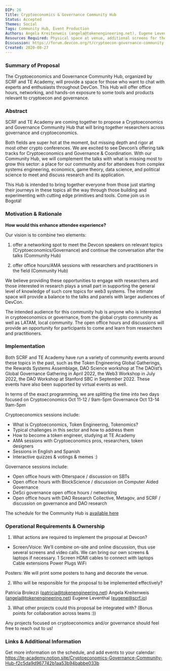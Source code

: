 ```yaml
---
DIP: 26
Title: Cryptoeconomics & Governance Community Hub 
Status: Accepted
Themes: Social
Tags: Community Hub, Event Production
Authors: Angela Kreitenweis (angela@tokenengineering.net), Eugene Leventhal (eugene@scrf.io). Patricia Brolezzi (patricia@tokenengineering.net)
Resources Required: Physical space at venue, additional screens for the laptop connection if possible
Discussion: https://forum.devcon.org/t/cryptoecon-governance-community-hub-idea/597
Created: 2020-08-27
---
```


### Summary of Proposal

The Cryptoeconomics and Governance Community Hub, organized by SCRF and TE Academy, will provide a space for those who want to chat with experts and enthusiasts throughout DevCon. This Hub will offer office hours, networking, and hands-on exposure to some tools and products relevant to cryptoecon and governance. 

### Abstract

SCRF and TE Academy are coming together to propose a Cryptoeconomics and Governance Community Hub that will bring together researchers across governance and cryptoeconomics.

Both fields are super hot at the moment, but missing depth and rigor at most other crypto conferences. We are excited to see Devcon’s offering talk tracks for Cryptoeconomics and Governance & Coordination. With our Community Hub, we will complement the talks with what is missing most to grow this sector: a place for our community and for attendees from complex systems engineering, economics, game theory, data science, and political science to meet and discuss research and its application. 

This Hub is intended to bring together everyone from those just starting their journeys in these topics all the way through those building and experimenting with cutting edge primitives and tools. Come join us in Bogotá! 

### Motivation & Rationale

**How would this enhance attendee experience?**

Our vision is to combine two elements:
1) offer a networking spot to meet the Devcon speakers on relevant topics (Cryptoeconomics/Governance) and continue the conversation after the talks (Community Hub)

2) offer office hours/AMA sessions with researchers and practitioners in the field (Community Hub)

We believe providing these opportunities to engage with researchers and those interested in research plays a small part in supporting the general level of knowledge of such core topics for web3 systems. The intimate space will provide a balance to the talks and panels with larger audiences of DevCon. 

The intended audience for this community hub is anyone who is interested in cryptoeconomics or governance, from the global crypto community as well as LATAM, local community. The open office hours and discussions will provide an opportunity for participants to come and learn from researchers and practitioners. 

### Implementation
Both SCRF and TE Academy have run a variety of community events around these topics in the past, such as the Token Engineering Global Gatherings, the Rewards Systems Assemblage, DAO Science workshop at The DAOist’s Global Governance Gathering in April 2022, the Web3 Workshop in July 2022, the DAO Workshop at Stanford SBC in September 2022. These events have also been supported by virtual events as well. 

In terms of the exact programming, we are splitting the time into two days focused on Cryptoeconomics  Oct 11-12 / 9am-5pm
Governance Oct 13-14 9am-5pm

Cryptoeconomics sessions include:
- What is Cryptoeconomics, Token Engineering, Tokenomics?
- Typical challenges in this sector and how to address them
- How to become a token engineer, studying at TE Academy
- AMA sessions with Cryptoeconomics pros, researchers, token designers
- Sessions in English and Spanish
- Interactive quizzes & votings & memes :)

Governance sessions include:
- Open office hours with Otterspace / discussion on SBTs
- Open office hours with BlockScience / discussion on Computer Aided Governance
- DeSci governance open office hours / networking 
- Open office hours with DAO Research Collective, Metagov, and SCRF / discussion on governance and DAO research

The schedule for the Community Hub is [available here]([url](https://te-academy.notion.site/Cryptoeconomics-Governance-Community-Hub-f2c5da9d967742b1aa53b94babbe033b))

### Operational Requirements & Ownership
1. What actions are required to implement the proposal at Devcon?
 
- Screen/Voice: We’ll combine on-site and online discussion, thus use several screens and video calls. We can bring our own screens & laptops if necessary.
1 Screen
HDMI cables to connect with laptops
Cable extensions
Power Plugs
WiFi

Posters: We will print some posters to hang and decorate the venue. 

2. Who will be responsible for the proposal to be implemented effectively? 

Patricia Brolezzi (patricia@tokenengineering.net)
Angela Kreitenweis (angela@tokenengineering.net)
Eugene Leventhal (eugene@scrf.io)

3. What other projects could this proposal be integrated with? (Bonus points for collaboration across teams :))

Any projects focused on cryptoeconomics and/or governance should feel free to reach out to us!

### Links & Additional Information
Get more information on the schedule, and add events to your calendar: https://te-academy.notion.site/Cryptoeconomics-Governance-Community-Hub-f2c5da9d967742b1aa53b94babbe033b 
